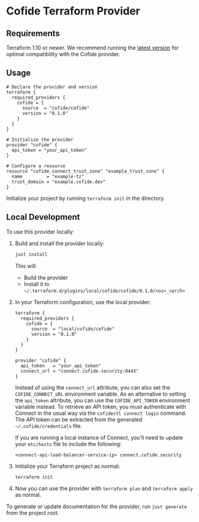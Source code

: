 # Cofide Terraform Provider

## Requirements

Terraform 1.10 or newer. We recommend running the [latest version](https://developer.hashicorp.com/terraform/downloads?product_intent=terraform) for optimal compatibility with the Cofide provider.

## Usage

<!-- x-release-please-start-version -->

```hcl
# Declare the provider and version
terraform {
  required_providers {
    cofide = {
      source  = "cofide/cofide"
      version = "0.1.0"
    }
  }
}

# Initialize the provider
provider "cofide" {
  api_token = "your_api_token"
}

# Configure a resource
resource "cofide_connect_trust_zone" "example_trust_zone" {
  name         = "example-tz"
  trust_domain = "example.cofide.dev"
}
```

<!-- x-release-please-end -->

Initialize your project by running `terraform init` in the directory.

## Local Development

To use this provider locally:

1. Build and install the provider locally:
   ```bash
   just install
   ```
   This will:
   - Build the provider
   - Install it to `~/.terraform.d/plugins/local/cofide/cofide/0.1.0/<os>_<arch>`

3. In your Terraform configuration, use the local provider:
   ```hcl
   terraform {
     required_providers {
       cofide = {
         source  = "local/cofide/cofide"
         version = "0.1.0"
       }
     }
   }

   provider "cofide" {
     api_token   = "your_api_token"
     connect_url = "connect.cofide.security:8443"
   }
   ```

   Instead of using the `connect_url` attribute, you can also set the `COFIDE_CONNECT_URL` environment variable. As an alternative to setting the `api_token` attribute, you can use the `COFIDE_API_TOKEN` environment variable instead. To retrieve an API token, you must authenticate with Connect in the usual way via the `cofidectl connect login` command. The API token can be extracted from the generated `~/.cofide/credentials` file.

   If you are running a local instance of Connect, you'll need to update your `etc/hosts` file to include the following:
   ```
   <connect-api-load-balancer-service-ip> connect.cofide.security
   ```

4. Initialize your Terraform project as normal:
   ```bash
   terraform init
   ```
   
5. Now you can use the provider with `terraform plan` and `terraform apply` as normal.

To generate or update documentation for the provider, run `just generate` from the project root.
